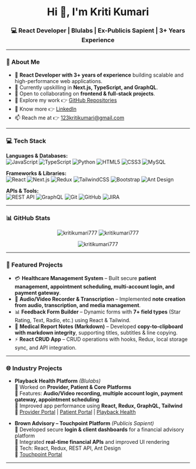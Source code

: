 <h1 align="center">Hi 👋, I'm Kriti Kumari</h1>
<h3 align="center">💻 React Developer | Blulabs | Ex-Publicis Sapient | 3+ Years Experience</h3>

---

### 🚀 About Me  
- 🔭 **React Developer with 3+ years of experience** building scalable and high-performance web applications.
- 🌱 Currently upskilling in **Next.js, TypeScript, and GraphQL**.
- 👯 Open to collaborating on **frontend & full-stack projects**.   
- 📂 Explore my work 👉 [GitHub Repositories](https://github.com/kritikumari777)  
- 📄 Know more 👉 [LinkedIn](https://www.linkedin.com/in/kriti-kumari-862753185/)  
- 📫 Reach me at 👉 [123kritikumari@gmail.com](mailto:123kritikumari@gmail.com)  

---

### 💻 Tech Stack  

**Languages & Databases:**  
![JavaScript](https://img.shields.io/badge/JavaScript-F7DF1E?logo=javascript&logoColor=black) 
![TypeScript](https://img.shields.io/badge/TypeScript-3178C6?logo=typescript&logoColor=white) 
![Python](https://img.shields.io/badge/Python-3776AB?logo=python&logoColor=white) 
![HTML5](https://img.shields.io/badge/HTML5-E34F26?logo=html5&logoColor=white) 
![CSS3](https://img.shields.io/badge/CSS3-1572B6?logo=css3&logoColor=white) 
![MySQL](https://img.shields.io/badge/MySQL-4479A1?logo=mysql&logoColor=white)  

**Frameworks & Libraries:**  
![React](https://img.shields.io/badge/React-20232A?logo=react&logoColor=61DAFB) 
![Next.js](https://img.shields.io/badge/Next.js-000000?logo=nextdotjs&logoColor=white) 
![Redux](https://img.shields.io/badge/Redux-764ABC?logo=redux&logoColor=white) 
![TailwindCSS](https://img.shields.io/badge/Tailwind_CSS-38B2AC?logo=tailwind-css&logoColor=white) 
![Bootstrap](https://img.shields.io/badge/Bootstrap-7952B3?logo=bootstrap&logoColor=white) 
![Ant Design](https://img.shields.io/badge/Ant_Design-0170FE?logo=ant-design&logoColor=white)  

**APIs & Tools:**  
![REST API](https://img.shields.io/badge/REST_API-FF6F00?logo=fastapi&logoColor=white) 
![GraphQL](https://img.shields.io/badge/GraphQL-E10098?logo=graphql&logoColor=white) 
![Git](https://img.shields.io/badge/Git-F05032?logo=git&logoColor=white) 
![GitHub](https://img.shields.io/badge/GitHub-181717?logo=github&logoColor=white) 
![JIRA](https://img.shields.io/badge/JIRA-0052CC?logo=jira&logoColor=white)  

---

### 📊 GitHub Stats  
<p align="center">
  <img src="https://github-readme-stats.vercel.app/api?username=kritikumari777&show_icons=true&locale=en&theme=tokyonight" alt="kritikumari777" />
  <img src="https://github-readme-streak-stats.herokuapp.com/?user=kritikumari777&theme=tokyonight" alt="kritikumari777" />
</p>

<p align="center">
  <img src="https://github-readme-stats.vercel.app/api/top-langs?username=kritikumari777&show_icons=true&locale=en&layout=compact&theme=tokyonight" alt="kritikumari777" />
</p>

---

### 🚀 Featured Projects  

- 💳 **Healthcare Management System** – Built secure **patient management, appointment scheduling, multi-account login, and payment gateway**.  
- 🎥 **Audio/Video Recorder & Transcription** – Implemented **note creation from audio, transcription, and media management**.  
- 📊 **Feedback Form Builder** – Dynamic forms with **7+ field types** (Star Rating, Text, Radio, etc.) using React & Tailwind.  
- 📝 **Medical Report Notes (Markdown)** – Developed **copy-to-clipboard with markdown integrity**, supporting titles, subtitles & line copying.  
- ⚡ **React CRUD App** – CRUD operations with hooks, Redux, local storage sync, and API integration.  

---

### 🌐 Industry Projects  

- **Playback Health Platform** *(Blulabs)*  
  🔹 Worked on **Provider, Patient & Core Platforms**  
  🔹 Features: **Audio/Video recording, multiple account login, payment gateway, appointment scheduling**  
  🔹 Improved app performance using **React, Redux, GraphQL, Tailwind**  
  🔗 [Provider Portal](https://provider.playbackhealth.com/login) | [Patient Portal](https://dev-patientportal.playback-dev.com/) | [Playback Health](https://pro.playbackhealth.com/)  

- **Brown Advisory – Touchpoint Platform** *(Publicis Sapient)*  
  🔹 Developed secure **login & client dashboards** for a financial advisory platform  
  🔹 Integrated **real-time financial APIs** and improved UI rendering  
  🔹 Tech: React, Redux, REST API, Ant Design  
  🔗 [Touchpoint Portal](https://touchpoint.brownadvisory.com/brown-web/login/loginForm.go)  

---
